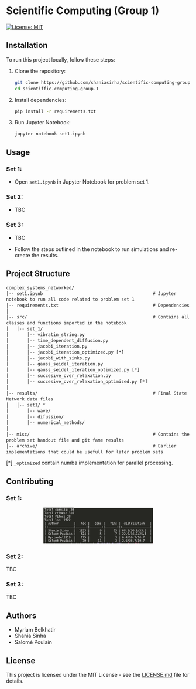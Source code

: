 # Scientific Computing (Group 1)

[![License: MIT](https://img.shields.io/badge/License-MIT-yellow.svg)](https://opensource.org/licenses/MIT)

## Installation
To run this project locally, follow these steps:

1. Clone the repository:
   ```bash
   git clone https://github.com/shaniasinha/scientific-computing-group-1.git
   cd scientiffic-computing-group-1
   ```
2. Install dependencies:
   ```bash
   pip install -r requirements.txt
   ```
3. Run Jupyter Notebook:
   ```bash
   jupyter notebook set1.ipynb
   ```

## Usage
### Set 1:
- Open `set1.ipynb` in Jupyter Notebook for problem set 1.

### Set 2:
- TBC

### Set 3:
- TBC

- Follow the steps outlined in the notebook to run simulations and re-create the results.

## Project Structure
```
complex_systems_networked/
│-- set1.ipynb                                          # Jupyter notebook to run all code related to problem set 1
│-- requirements.txt                                    # Dependencies
│
│-- src/                                                # Contains all classes and functions imported in the notebook
│   │-- set_1/
│       │-- vibratin_string.py
│       │-- time_dependent_diffusion.py 
│       │-- jacobi_iteration.py
│       │-- jacobi_iteration_optimized.py [*]
│       │-- jacobi_with_sinks.py
│       │-- gauss_seidel_iteration.py
│       │-- gauss_seidel_iteration_optimized.py [*]
│       │-- succesive_over_relaxation.py
│       │-- succesive_over_relaxation_optimized.py [*]
│
│-- results/                                            # Final State Network data files 
│   │-- set1/ *
│       │-- wave/
│       │-- difussion/
│       │-- numerical_methods/
│
│-- misc/                                               # Contains the problem set handout file and git fame results
│-- archive/                                            # Earlier implementations that could be usefull for later problem sets

```
[*] `_optimized` contain numba implementation for parallel processing.

## Contributing

### Set 1:
<div align="center">
    <img src="misc/fame_set1.png" alt="Git fame" width="300"/>
</div>

### Set 2:
TBC

### Set 3:
TBC

## Authors
- Myriam Belkhatir
- Shania Sinha
- Salomé Poulain

## License
This project is licensed under the MIT License - see the [LICENSE.md](LICENSE.md) file for details.

